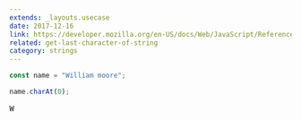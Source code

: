 ```yaml
---
extends: _layouts.usecase
date: 2017-12-16
link: https://developer.mozilla.org/en-US/docs/Web/JavaScript/Reference/Global_Objects/String/charAt
related: get-last-character-of-string
category: strings
---
```



```javascript
const name = "William moore";

name.charAt(0);
```

<pre class="output">W</pre>
